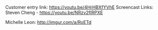 Customer entry link:
https://youtu.be/4HrHBXfYVhE
Screencast Links:
Steven Cheng - https://youtu.be/NRzv2fIRPXE

Michelle Leon: http://imgur.com/a/RoETd
